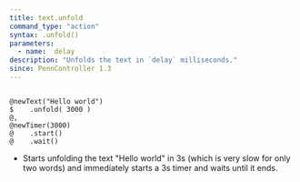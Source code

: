 ```yaml
---
title: text.unfold
command_type: "action"
syntax: .unfold()
parameters:
  - name:  delay 
description: "Unfolds the text in `delay` milliseconds."
since: PennController 1.3
---
```


<!--more-->

<pre><code class="language-diff-javascript diff-highlight try-true">
@newText("Hello world")
$    .unfold( 3000 )
@,
@newTimer(3000)
@    .start()
@    .wait()
</code></pre>

+ Starts unfolding the text "Hello world" in 3s (which is very slow for only two words) and immediately starts a 3s timer and waits until it ends.		
